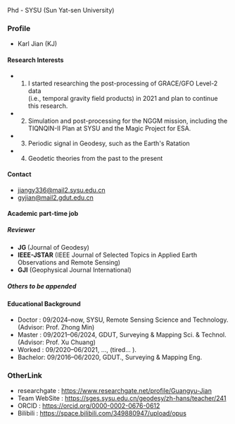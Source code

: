

Phd - SYSU (Sun Yat-sen University) 


### Profile
- Karl Jian (KJ)


#### Research Interests

- 1. I started researching the post-processing of GRACE/GFO Level-2 data \
(i.e., temporal gravity field products) in 2021 and plan to continue \
this research. 
- 2. Simulation and post-processing for the NGGM mission, including the TIQNQIN-II Plan at SYSU and the Magic Project for ESA.
- 3. Periodic signal in Geodesy, such as the Earth's Ratation
- 4. Geodetic theories from the past to the present


#### Contact
- jiangy336@mail2.sysu.edu.cn 
- gyjian@mail2.gdut.edu.cn

#### Academic part-time job
##### Reviewer
- <strong>JG </strong>          (Journal of Geodesy)
- <strong>IEEE-JSTAR</strong>   (IEEE Journal of Selected Topics in Applied Earth Observations and Remote Sensing)
- <strong>GJI</strong>          (Geophysical Journal International)

##### Others to be appended

#### Educational Background

- Doctor  : 09/2024–now,      SYSU,   Remote Sensing Science and Technology.  (Advisor: Prof. Zhong Min)
- Master  : 09/2021–06/2024,  GDUT,   Surveying & Mapping Sci. & Technol.     (Advisor: Prof. Xu Chuang)
- Worked  : 09/2020–06/2021,  ...,    (tired... ).
- Bachelor: 09/2016–06/2020,  GDUT.,  Surveying & Mapping Eng.

### OtherLink

- researchgate  : https://www.researchgate.net/profile/Guangyu-Jian
- Team WebSite  : https://sges.sysu.edu.cn/geodesy/zh-hans/teacher/241
- ORCID         : https://orcid.org/0000-0002-0676-0612
- Bilibili      : https://space.bilibili.com/349880947/upload/opus



